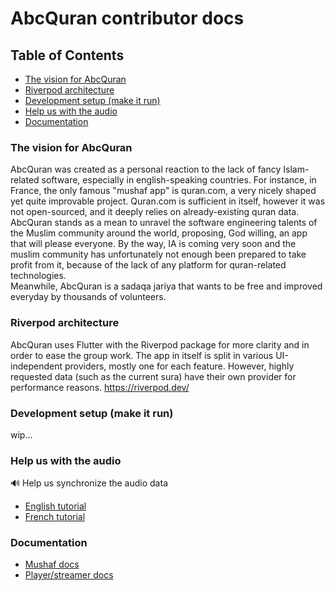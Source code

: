 # AbcQuran contributor docs

## Table of Contents

- [The vision for AbcQuran](#vision)
- [Riverpod architecture](#riverpod)
- [Development setup (make it run)](#setup)
- [Help us with the audio](#sync)
- [Documentation](#docs)

### The vision for AbcQuran <a name="vision"></a>

AbcQuran was created as a personal reaction to the lack of fancy Islam-related software, especially in english-speaking countries. For instance, in France, the only famous "mushaf app" is quran.com, a very nicely shaped yet quite improvable project. Quran.com is sufficient in itself, however it was not open-sourced, and it deeply relies on already-existing quran data.<br>
AbcQuran stands as a mean to unravel the software engineering talents of the Muslim community around the world, proposing, God willing, an app that will please everyone. By the way, IA is coming very soon and the muslim community has unfortunately not enough been prepared to take profit from it, because of the lack of any platform for quran-related technologies.<br>
Meanwhile, AbcQuran is a sadaqa jariya that wants to be free and improved everyday by thousands of volunteers.


### Riverpod architecture <a name="riverpod"></a>

AbcQuran uses Flutter with the Riverpod package for more clarity and in order to ease the group work.
The app in itself is split in various UI-independent providers, mostly one for each feature. However, highly requested data (such as the current sura) have their own provider for performance reasons.
https://riverpod.dev/


### Development setup (make it run) <a name="setup"></a>
wip...


### Help us with the audio<a name="sync"></a>
🔊 Help us synchronize the audio data
- [English tutorial](https://www.youtube.com/watch?v=CL2cN2zhCm0)
- [French tutorial](https://www.youtube.com/watch?v=p4eLZa9lC0M)


### Documentation <a name="docs"></a>
- [Mushaf docs](lib/services/quran/README.md)
- [Player/streamer docs](lib/providers/player/README.md)

